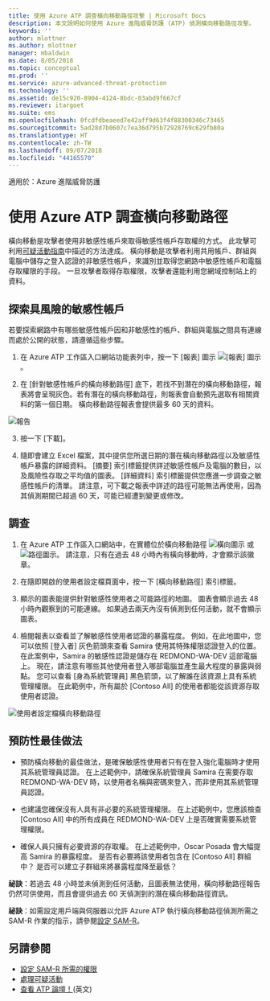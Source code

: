```yaml
---
title: 使用 Azure ATP 調查橫向移動路徑攻擊 | Microsoft Docs
description: 本文說明如何使用 Azure 進階威脅防護 (ATP) 偵測橫向移動路徑攻擊。
keywords: ''
author: mlottner
ms.author: mlottner
manager: mbaldwin
ms.date: 8/05/2018
ms.topic: conceptual
ms.prod: ''
ms.service: azure-advanced-threat-protection
ms.technology: ''
ms.assetid: de15c920-8904-4124-8bdc-03abd9f667cf
ms.reviewer: itargoet
ms.suite: ems
ms.openlocfilehash: 0fcdfdbeaeed7e42aff9d63f4f88300346c73465
ms.sourcegitcommit: 5ad28d7b0607c7ea36d795b72928769c629fb80a
ms.translationtype: HT
ms.contentlocale: zh-TW
ms.lasthandoff: 09/07/2018
ms.locfileid: "44165570"
---
```

適用於：Azure 進階威脅防護

# <a name="investigating-lateral-movement-paths-with-azure-atp"></a>使用 Azure ATP 調查橫向移動路徑


橫向移動是攻擊者使用非敏感性帳戶來取得敏感性帳戶存取權的方式。 此攻擊可利用[可疑活動指南](suspicious-activity-guide.md)中描述的方法達成。 橫向移動是攻擊者利用共用帳戶、群組與電腦中儲存之登入認證的非敏感性帳戶，來識別並取得您網路中敏感性帳戶和電腦存取權限的手段。 一旦攻擊者取得存取權限，攻擊者還能利用您網域控制站上的資料。


## <a name="discover-your-at-risk-sensitive-accounts"></a>探索具風險的敏感性帳戶

若要探索網路中有哪些敏感性帳戶因和非敏感性的帳戶、群組與電腦之間具有連線而處於公開的狀態，請遵循這些步驟。 

1. 在 Azure ATP 工作區入口網站功能表列中，按一下 [報表] 圖示 ![[報表] 圖示](./media/atp-report-icon.png)。

2. 在 [針對敏感性帳戶的橫向移動路徑] 底下，若找不到潛在的橫向移動路徑，報表將會呈現灰色。若有潛在的橫向移動路徑，則報表會自動預先選取有相關資料的第一個日期。 橫向移動路徑報表會提供最多 60 天的資料。

 ![報告](./media/reports.png)

3. 按一下 [下載]。

4. 隨即會建立 Excel 檔案，其中提供您所選日期的潛在橫向移動路徑以及敏感性帳戶暴露的詳細資料。 [摘要] 索引標籤提供詳述敏感性帳戶及電腦的數目，以及風險性存取之平均值的圖表。 [詳細資料] 索引標籤提供您應進一步調查之敏感性帳戶的清單。 請注意，可下載之報表中詳述的路徑可能無法再使用，因為其偵測期間已超過 60 天，可能已經遭到變更或修改。


## <a name="investigate"></a>調查



1. 在 Azure ATP 工作區入口網站中，在實體位於橫向移動路徑 ![橫向圖示](./media/lateral-movement-icon.png) 或 ![路徑圖示](./media/paths-icon.png)。 請注意，只有在過去 48 小時內有橫向移動時，才會顯示該徽章。 

2. 在隨即開啟的使用者設定檔頁面中，按一下 [橫向移動路徑] 索引標籤。 

3. 顯示的圖表能提供針對敏感性使用者之可能路徑的地圖。 圖表會顯示過去 48 小時內觀察到的可能連線。 如果過去兩天內沒有偵測到任何活動，就不會顯示圖表。 

4. 檢閱報表以查看並了解敏感性使用者認證的暴露程度。 例如，在此地圖中，您可以依照 [登入者] 灰色箭頭來查看 Samira 使用其特殊權限認證登入的位置。 在此案例中，Samira 的敏感性認證是儲存在 REDMOND-WA-DEV 這部電腦上。 現在，請注意有哪些其他使用者登入哪部電腦並產生最大程度的暴露與弱點。 您可以查看 [身為系統管理員] 黑色箭頭，以了解誰在該資源上具有系統管理權限。 在此範例中，所有屬於 [Contoso All] 的使用者都能從該資源存取使用者認證。  

 ![使用者設定檔橫向移動路徑](media/user-profile-lateral-movement-paths.png)


## <a name="preventative-best-practices"></a>預防性最佳做法

- 預防橫向移動的最佳做法，是確保敏感性使用者只有在登入強化電腦時才使用其系統管理員認證。 在上述範例中，請確保系統管理員 Samira 在需要存取 REDMOND-WA-DEV 時，以使用者名稱與密碼來登入，而非使用其系統管理員認證。

- 也建議您確保沒有人具有非必要的系統管理權限。 在上述範例中，您應該檢查 [Contoso All] 中的所有成員在 REDMOND-WA-DEV 上是否確實需要系統管理權限。

- 確保人員只擁有必要資源的存取權。 在上述範例中，Oscar Posada 會大幅提高 Samira 的暴露程度。 是否有必要將該使用者包含在 [Contoso All] 群組中？ 是否可以建立子群組來將暴露程度降至最低？

**祕訣**：若過去 48 小時並未偵測到任何活動，且圖表無法使用，橫向移動路徑報告仍然可供使用，而且會提供過去 60 天偵測到的潛在橫向移動路徑資訊。 

**祕訣**：如需設定用戶端與伺服器以允許 Azure ATP 執行橫向移動路徑偵測所需之 SAM-R 作業的指示，請參閱[設定 SAM-R](install-atp-step8-samr.md)。


## <a name="see-also"></a>另請參閱

- [設定 SAM-R 所需的權限](install-atp-step8-samr.md)
- [處理可疑活動](working-with-suspicious-activities.md)
- [查看 ATP 論壇！](https://aka.ms/azureatpcommunity)\(英文\)